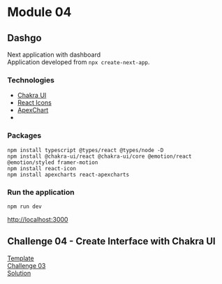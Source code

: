 # Module 04
## Dashgo

Next application with dashboard\
Application developed from ```npx create-next-app```.

### Technologies
- [Chakra UI](https://chakra-ui.com/)
- [React Icons](https://react-icons.github.io/react-icons/) 
- [ApexChart](https://apexcharts.com/)
- 
### Packages
```npm
npm install typescript @types/react @types/node -D
npm install @chakra-ui/react @chakra-ui/core @emotion/react @emotion/styled framer-motion
npm install react-icon
npm install apexcharts react-apexcharts
```

### Run the application
```npm
npm run dev
```

[http://localhost:3000](http://localhost:3000 "localhost")

## Challenge 04 - Create Interface with Chakra UI
[Template](https://github.com/rocketseat-education/ignite-template-reactjs-criando-um-projeto-do-zero "Template")\
[Challenge 03](https://www.notion.so/Desafio-01-Criando-um-projeto-do-zero-b1a3645d286b4eec93f5f1f5476d0ff7 "Challenge 03")\
[Solution](https://github.com/EDusik/ignite-react-challenge-03 "Solution")
